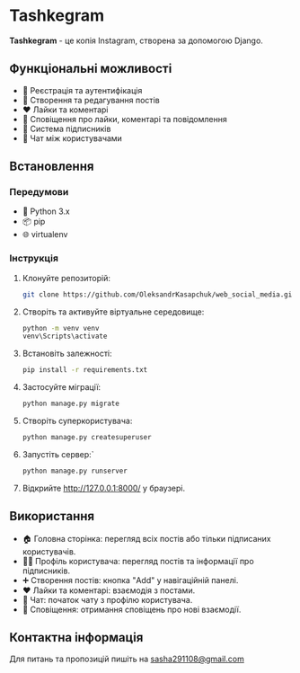 # Tashkegram

**Tashkegram** - це копія Instagram, створена за допомогою Django.

## Функціональні можливості

- 📜 Реєстрація та аутентифікація
- 📝 Створення та редагування постів
- ❤️ Лайки та коментарі
- 🔔 Сповіщення про лайки, коментарі та повідомлення
- 👥 Система підписників
- 💬 Чат між користувачами

## Встановлення

### Передумови

- 🐍 Python 3.x
- 📦 pip
- 🌐 virtualenv

### Інструкція

1. Клонуйте репозиторій:
   ```bash
   git clone https://github.com/OleksandrKasapchuk/web_social_media.git

2. Створіть та активуйте віртуальне середовище:
	```bash
	python -m venv venv
	venv\Scripts\activate
	
3. Встановіть залежності:
	```bash
	pip install -r requirements.txt

4. Застосуйте міграції:
	```bash
	python manage.py migrate

5. Створіть суперкористувача:
	```bash
	python manage.py createsuperuser

6. Запустіть сервер:`
	```bash
	python manage.py runserver

7. Відкрийте http://127.0.0.1:8000/ у браузері.

## Використання 
- 🏠 Головна сторінка: перегляд всіх постів або тільки підписаних користувачів.
- 🧑‍💻 Профіль користувача: перегляд постів та інформації про підписників.
- ➕ Створення постів: кнопка "Add" у навігаційній панелі.
- ❤️ Лайки та коментарі: взаємодія з постами.
- 💬 Чат: початок чату з профілю користувача.
- 🔔 Сповіщення: отримання сповіщень про нові взаємодії.

## Контактна інформація 

Для питань та пропозицій пишіть на sasha291108@gmail.com